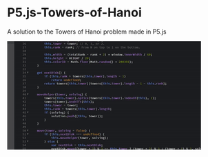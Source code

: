 # P5.js-Towers-of-Hanoi
A solution to the Towers of Hanoi problem made in P5.js 


![The animation playing](/Demo/towers.gif "The animation playing")
